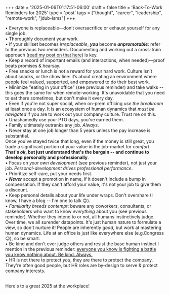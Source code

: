 +++
date = '2025-01-06T01:17:51-06:00'
draft = false
title = 'Back-To-Work Reminders for 2025'
type = 'post'
tags = ["thought", "career", "leadership", "remote-work", "jdub-isms"]
+++



•	Everyone is replaceable—don’t oversacrifice or exhaust yourself for any single job.<br />
•	Thoroughly document your work.<br />
•	If your skillset becomes *irreplaceable*, ***you*** become ***unpromotable***: refer to the previous two reminders.  Documenting and working out a cross-train approach ([read my post on that here](https://julianwest.me/Blog/empowering-independence-it/)) is key.<br />
•	Keep a record of important emails (and interactions, when needed)—proof beats promises & hearsay.<br />
•	Free snacks or lunch is not a reward for your hard work. Culture isn’t about snacks, or the chow line: it’s about creating an environment where people feel valued, supported, and empowered to do their best work. <br />
•	Minimize "eating in your office" (see previous reminder) and take walks -- this goes the same for when remote-working. It's unavoidable that you need to eat there sometimes, but don't make it every day. <br />
•	Even if you're not super social, when on-prem officing *use the breakroom* at least once a day. It is an ecosystem of human dynamics that *must be navigated* if you are to work out your company culture. Trust me on this.<br />
•	Unashamedly use your PTO days, you’ve earned them.<br />
•	Family ultimately outranks any job.  *Always*.<br />
•	Never stay at one job longer than 5 years unless the pay increase is substantial.  <br />Once you've stayed twice that long, even if the money is still great, you trade a significant portion of your value in the job-market for *comfort*.  **That's *ok*, but just understand that's the bargain -- and continue to develop personally and professionally**. <br />
•	Focus on *your own development* (see previous reminder), not just your job.  *Personal-development drives professional performance*.  <br />
•	Prioritize self-care, put your needs first.<br />
•	***Never*** accept a promotion in name, if it doesn't include a bump in compensation. If they can't afford your value, it's not your job to give them a discount. <br />
•	Keep personal details about your life under wraps.  Don't overshare (I know, I have a blog -- I'm one to talk 🙃). <br />
•	*Familiarity breeds contempt*: beware any coworkers, consultants, or stakeholders who want to know *everything* about you (see previous reminder).  Whether they intend to or not, all humans instinctively judge. Over time, we all surender datapoints. It's just human nature to formulate a view, so don't nurture it!  People are inherently *good*, but work at mastering human dynamics. Life at an office is just like everywhere else (e.g.Congress 😉), so be smart. <br />
•	Be kind and don't ever judge others and resist the base human instinct I mention in the previous reminder: [everyone you know is fighting a battle you know nothing about.  Be kind. Always.](https://www.goodreads.com/quotes/6697537-everyone-you-meet-is-fighting-a-battle-you-know-nothing) <br />
•	HR is not there to protect *you*, they are there to protect the company.  They're often good people, but HR roles are by-design to serve & protect company interests.  <br /><br />

Here's to a great 2025 at the workplace!